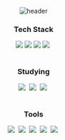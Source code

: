 <p align="center">
    <img src="https://capsule-render.vercel.app/api?type=venom&color=4066a8&height=300&section=header&text=HI!%20I%20am%20Sodam&fontAlignY=45&desc=Welcome%20to%20my%20Repository&descAlignY=60&animation=fadeIn&fontSize=50" alt="header">
</p>


<h3 align="center"> Tech Stack </h3>
<div align="center">
  <img src="https://img.shields.io/badge/GitHub Actions-2088FF?style=for-the-badge&logo=GitHubActions&logoColor=white">
    <img src="https://img.shields.io/badge/Jenkins-FF7800?style=for-the-badge&logo=Jenkins&logoColor=white">
  <img src="https://img.shields.io/badge/Docker-2496ED?style=for-the-badge&logo=Docker&logoColor=white">
  <img src="https://img.shields.io/badge/AmazonAWS-FF9900?style=for-the-badge&logo=AWS&logoColor=white" />&nbsp
</div>

<br>

<h3 align="center"> Studying </h3>
<div align="center">
  <img src="https://img.shields.io/badge/spring-6DB33F.svg?style=for-the-badge&logo=spring&logoColor=white" />&nbsp
  <img src="https://img.shields.io/badge/springboot-6DB33F.svg?style=for-the-badge&logo=springboot&logoColor=white" />&nbsp
  <img src="https://img.shields.io/badge/java-FF7800.svg?style=for-the-badge&logo=java&logoColor=white" />&nbsp
</div>

<br>
<h3 align="center"> Tools </h3>
<div align="center">
  <img src="https://img.shields.io/badge/git-F05033.svg?style=for-the-badge&logo=git&logoColor=white" />&nbsp
  <img src="https://img.shields.io/badge/github-181717.svg?style=for-the-badge&logo=github&logoColor=white" />&nbsp
  <img src="https://img.shields.io/badge/Notion-F3F3F3.svg?style=for-the-badge&logo=notion&logoColor=black" />&nbsp
  <img src="https://img.shields.io/badge/intellijidea-000000.svg?style=for-the-badge&logo=intellijidea&logoColor=white" />&nbsp
  <img src="https://img.shields.io/badge/visual%20studio%20code-007ACC.svg?style=for-the-badge&logo=visual-studio-code&logoColor=white" />&nbsp
</div>

